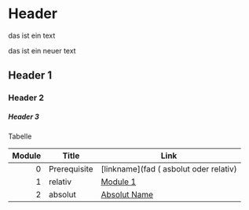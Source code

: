 # Header
das ist ein text  

das ist ein neuer text

## Header 1

### Header 2

##### Header 3

Tabelle

Module | Title | Link
------:|---------------------|---
0 | Prerequisite | [linkname](fad ( asbolut oder relativ)
1 | relativ | [Module 1](Module_1.md)
2 | absolut | [Absolut Name ](https://www.absolut.com/de-de/)


